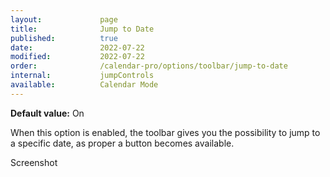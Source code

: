 ```yaml
---
layout:             page
title:              Jump to Date
published:          true
date:               2022-07-22
modified:           2022-07-22
order:              /calendar-pro/options/toolbar/jump-to-date
internal:           jumpControls
available:          Calendar Mode
---
```

**Default value:** On

When this option is enabled, the toolbar gives you the possibility to jump to a specific date, as proper a button becomes available.

<todo>Screenshot</todo>